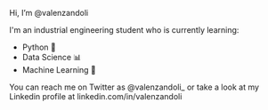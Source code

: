 Hi, I’m @valenzandoli

I'm an industrial engineering student who is currently learning: 
 - Python 🐍
 - Data Science 📊
 - Machine Learning 🤖

You can reach me on Twitter as @valenzandoli_ or take a look at my Linkedin profile at linkedin.com/in/valenzandoli

<!---
valenzandoli/valenzandoli is a ✨ special ✨ repository because its `README.md` (this file) appears on your GitHub profile.
You can click the Preview link to take a look at your changes.
--->
